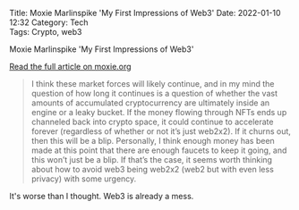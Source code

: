 Title: Moxie Marlinspike 'My First Impressions of Web3'
Date: 2022-01-10 12:32
Category: Tech	
Tags: Crypto, web3

Moxie Marlinspike 'My First Impressions of Web3'

[Read the full article on moxie.org](https://moxie.org/2022/01/07/web3-first-impressions.html)

> I think these market forces will likely continue, and in my mind the question of how long it continues is a question of whether the vast amounts of accumulated cryptocurrency are ultimately inside an engine or a leaky bucket. If the money flowing through NFTs ends up channeled back into crypto space, it could continue to accelerate forever (regardless of whether or not it’s just web2x2). If it churns out, then this will be a blip. Personally, I think enough money has been made at this point that there are enough faucets to keep it going, and this won’t just be a blip. If that’s the case, it seems worth thinking about how to avoid web3 being web2x2 (web2 but with even less privacy) with some urgency.

It's worse than I thought. Web3 is already a mess.